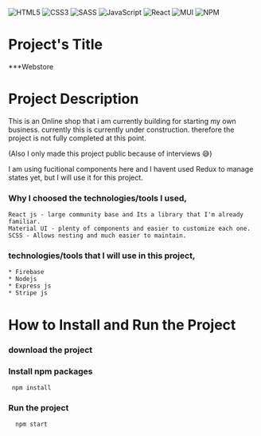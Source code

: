 ![HTML5](https://img.shields.io/badge/html5-%23E34F26.svg?style=for-the-badge&logo=html5&logoColor=white)
![CSS3](https://img.shields.io/badge/css3-%231572B6.svg?style=for-the-badge&logo=css3&logoColor=white)
![SASS](https://img.shields.io/badge/SASS-hotpink.svg?style=for-the-badge&logo=SASS&logoColor=white)
![JavaScript](https://img.shields.io/badge/javascript-%23323330.svg?style=for-the-badge&logo=javascript&logoColor=%23F7DF1E)
![React](https://img.shields.io/badge/react-%2320232a.svg?style=for-the-badge&logo=react&logoColor=%2361DAFB)
![MUI](https://img.shields.io/badge/MUI-%230081CB.svg?style=for-the-badge&logo=material-ui&logoColor=white)
![NPM](https://img.shields.io/badge/NPM-%23000000.svg?style=for-the-badge&logo=npm&logoColor=white)


# Project's Title 
***Webstore

# Project Description

This is an Online shop that i am currently building for starting my own business.
currently this is currently under construction. therefore the project is not fully completed at this point.

(Also I only made this project public because of interviews 	:sweat_smile:)

I am using fucitional components here and I havent used Redux to manage states yet, but I will use it for this project.

### Why I choosed the technologies/tools I used,
    React js - large community base and Its a library that I'm already familiar. 
    Material UI - plenty of components and easier to customize each one.
    SCSS - Allows nesting and much easier to maintain.
    
### technologies/tools that I will use in this project,
    * Firebase
    * Nodejs
    * Express js
    * Stripe js
    

# How to Install and Run the Project
### download the project
### Install npm packages

     npm install
      
### Run the project

      npm start
